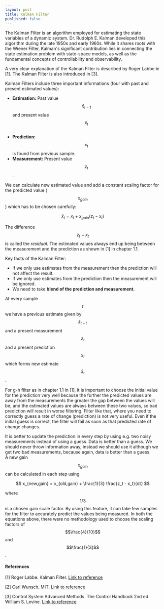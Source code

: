 ```yaml
---
layout: post
title: Kalman Filter
published: false
---
```


The Kalman Filter is an algorithm employed for estimating the state variables of a dynamic system. Dr. Rudolph E. Kalman developed this algorithm during the late 1950s and early 1960s. While it shares roots with the Wiener Filter, Kalman's significant contribution lies in connecting the state estimation problem with state-space models, as well as the fundamental concepts of controllability and observability.

A very clear explanation of the Kalman Filter is described by Roger Labbe in [1]. The Kalman Filter is also introduced in [3].

Kalman Filters include three important informations (four with past and present estimated values):

* **Estimation:** Past value $$\hat{x}_{t-1}$$ and present value $$\hat{x}_{t}$$.
* **Prediction:** $$x_t$$ is found from previous sample.
* **Measurement:** Present value $$z_t$$.

We can calculate new estimated value and add a constant scaling factor for the predicted value ($$x_{gain}$$) which has to be chosen carefully:

$$
\hat{x}_t = x_t + x_{gain}(z_t - x_t)
$$

The difference $$z_t - x_t$$ is called the *residual*. The estimated values always end up being between the measurement and the prediction as shown in [1] in chapter 1.1.

Key facts of the Kalman Filter:
* If we only use estimates from the measurement then the prediction will not affect the result.
* If we only use estimates from the prediction then the measurement will be ignored.
* We need to take **blend of the prediction and measurement**.

At every sample $$t$$ we have a previous estimate given by $$\hat{x}_{t-1}$$ and a present measurement $$z_t$$ and a present prediction $$x_t$$ which forms new estimate $$\hat{x}_{t}$$.  

For g-h filter as in chapter 1.1 in [1], it is important to choose the initial value for the prediction very well because the further the predicted values are away from the measurements the greater the gap between the values will be, and the estimated values are always between these two values, so bad prediction will result in worse filtering. Filter like that, where you need to correctly guess a rate of change (prediction) is not very useful. Even if the initial guess is correct, the filter will fail as soon as that predicted rate of change changes.

It is better to update the prediction in every step by using e.g. two noisy measurements instead of using a guess. Data is better than a guess. We should never throw information away, instead we should use it although we get two bad measurements, because again, data is better than a guess.  
A new gain $$x_{gain}$$ can be calculated in each step using

$$
x_{new,gain} = x_{old,gain} + \frac{1}{3} \frac{z_t - x_t}{dt}
$$

where $$1/3$$ is a chosen gain scale factor. By using this feature, it can take few samples for the filter to accurately predict the values being measured. In both the equations above, there were no methodology used to choose the scaling factors of $$\frac{4}{10}$$ and $$\frac{1}{3}$$.





#### References

<!--[1] Kalman Filter. [Link to reference](https://drive.google.com/file/d/0By_SW19c1BfhSVFzNHc0SjduNzg/view?resourcekey=0-41olC9ht9xE3wQe2zHZ45A)-->

[1] Roger Labbe. Kalman Filter. [Link to reference](https://github.com/rlabbe/Kalman-and-Bayesian-Filters-in-Python)

[2] Carl Wunsch. MIT. [Link to reference](https://ocw.mit.edu/courses/12-864-inference-from-data-and-models-spring-2005/e19a413bc30bbe2976a88f4e57930df5_tsamsfmt2_6.pdf)

[3] Control System Advanced Methods. The Control Handbook 2nd ed. William S. Levine. [Link to reference](https://www.amazon.com/Control-Systems-Handbook-Electrical-Engineering/dp/1420073648)

